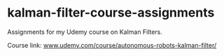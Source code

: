 # kalman-filter-course-assignments
Assignments for my Udemy course on Kalman Filters.

Course link: www.udemy.com/course/autonomous-robots-kalman-filter/
